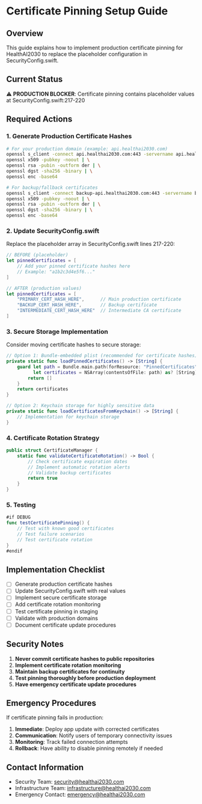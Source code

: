 # Certificate Pinning Setup Guide

## Overview
This guide explains how to implement production certificate pinning for HealthAI2030 to replace the placeholder configuration in SecurityConfig.swift.

## Current Status
⚠️ **PRODUCTION BLOCKER**: Certificate pinning contains placeholder values at SecurityConfig.swift:217-220

## Required Actions

### 1. Generate Production Certificate Hashes

```bash
# For your production domain (example: api.healthai2030.com)
openssl s_client -connect api.healthai2030.com:443 -servername api.healthai2030.com | \
openssl x509 -pubkey -noout | \
openssl rsa -pubin -outform der | \
openssl dgst -sha256 -binary | \
openssl enc -base64

# For backup/fallback certificates
openssl s_client -connect backup-api.healthai2030.com:443 -servername backup-api.healthai2030.com | \
openssl x509 -pubkey -noout | \
openssl rsa -pubin -outform der | \
openssl dgst -sha256 -binary | \
openssl enc -base64
```

### 2. Update SecurityConfig.swift

Replace the placeholder array in SecurityConfig.swift lines 217-220:

```swift
// BEFORE (placeholder)
let pinnedCertificates = [
    // Add your pinned certificate hashes here
    // Example: "a1b2c3d4e5f6..."
]

// AFTER (production values)
let pinnedCertificates = [
    "PRIMARY_CERT_HASH_HERE",      // Main production certificate
    "BACKUP_CERT_HASH_HERE",       // Backup certificate
    "INTERMEDIATE_CERT_HASH_HERE"  // Intermediate CA certificate
]
```

### 3. Secure Storage Implementation

Consider moving certificate hashes to secure storage:

```swift
// Option 1: Bundle-embedded plist (recommended for certificate hashes)
private static func loadPinnedCertificates() -> [String] {
    guard let path = Bundle.main.path(forResource: "PinnedCertificates", ofType: "plist"),
          let certificates = NSArray(contentsOfFile: path) as? [String] else {
        return []
    }
    return certificates
}

// Option 2: Keychain storage for highly sensitive data
private static func loadCertificatesFromKeychain() -> [String] {
    // Implementation for keychain storage
}
```

### 4. Certificate Rotation Strategy

```swift
public struct CertificateManager {
    static func validateCertificateRotation() -> Bool {
        // Check certificate expiration dates
        // Implement automatic rotation alerts
        // Validate backup certificates
        return true
    }
}
```

### 5. Testing

```swift
#if DEBUG
func testCertificatePinning() {
    // Test with known good certificates
    // Test failure scenarios
    // Test certificate rotation
}
#endif
```

## Implementation Checklist

- [ ] Generate production certificate hashes
- [ ] Update SecurityConfig.swift with real values
- [ ] Implement secure certificate storage
- [ ] Add certificate rotation monitoring
- [ ] Test certificate pinning in staging
- [ ] Validate with production domains
- [ ] Document certificate update procedures

## Security Notes

1. **Never commit certificate hashes to public repositories**
2. **Implement certificate rotation monitoring**
3. **Maintain backup certificates for continuity**
4. **Test pinning thoroughly before production deployment**
5. **Have emergency certificate update procedures**

## Emergency Procedures

If certificate pinning fails in production:

1. **Immediate**: Deploy app update with corrected certificates
2. **Communication**: Notify users of temporary connectivity issues
3. **Monitoring**: Track failed connection attempts
4. **Rollback**: Have ability to disable pinning remotely if needed

## Contact Information

- Security Team: security@healthai2030.com
- Infrastructure Team: infrastructure@healthai2030.com
- Emergency Contact: emergency@healthai2030.com